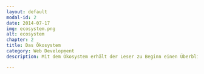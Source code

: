 ```yaml
---
layout: default
modal-id: 2
date: 2014-07-17
img: ecosystem.png
alt: ecosystem
chapter: 2
title: Das Ökosystem
category: Web Development
description: Mit dem Ökosystem erhält der Leser zu Beginn einen Überblick über den kompletten Kosmos der Programmierung von mobilen cross-platform Apps mit Ionic.

---
```


